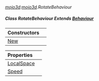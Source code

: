 _[mojo3d](../../modules/mojo3d/mojo3d-module.md):[mojo3d](../../modules/mojo3d/mojo3d-module.md).RotateBehaviour_
##### Class RotateBehaviour Extends [Behaviour](../../modules/mojo3d/mojo3d-behaviour.md)

| Constructors | |
|:---|:---|
| [New](mojo3d-rotatebehaviour-new.md) |  |

| Properties | |
|:---|:---|
| [LocalSpace](mojo3d-rotatebehaviour-localspace.md) |  |
| [Speed](mojo3d-rotatebehaviour-speed.md) |  |
